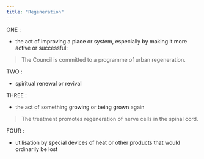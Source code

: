 ```yaml
---
title: "Regeneration"
---
```


ONE :
- the act of improving a place or system, especially by making it more active or successful:
> The Council is committed to a programme of urban regeneration.

TWO :
- spiritual renewal or revival

THREE :
- the act of something growing or being grown again
> The treatment promotes regeneration of nerve cells in the spinal cord.

FOUR :
- utilisation by special devices of heat or other products that would ordinarily be lost
